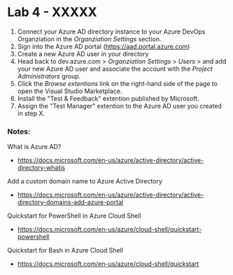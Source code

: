 # Lab 4 - XXXXX

1. Connect your Azure AD directory instance to your Azure DevOps Organziation in the *Organziation Settings* section.
2. Sign into the Azure AD portal (https://aad.portal.azure.com)
3. Create a new Azure AD user in your directory
4. Head back to dev.azure.com > *Organziation Settings* > *Users* > and add your new Azure AD user and associate the account with the *Project Administrators* group.
5. Click the *Browse extentions* link on the right-hand side of the page to open the Visual Studio Marketplace.
6. Install the "Test & Feedback" extention published by Microsoft.
7. Assign the "Test Manager" extention to the Azure AD user you created in step X.

### Notes:

What is Azure AD?
* https://docs.microsoft.com/en-us/azure/active-directory/active-directory-whatis

Add a custom domain name to Azure Active Directory
* https://docs.microsoft.com/en-us/azure/active-directory/active-directory-domains-add-azure-portal

Quickstart for PowerShell in Azure Cloud Shell
* https://docs.microsoft.com/en-us/azure/cloud-shell/quickstart-powershell

Quickstart for Bash in Azure Cloud Shell
* https://docs.microsoft.com/en-us/azure/cloud-shell/quickstart

